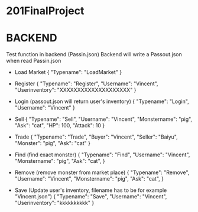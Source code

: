 # 201FinalProject

# BACKEND
Test function in backend (Passin.json)
Backend will write a Passout.json when read Passin.json

- Load Market
{
  "Typename": "LoadMarket"
}

- Register
{
  "Typename": "Register",
  "Username": "Vincent",
  "Userinventory": "XXXXXXXXXXXXXXXXXXXX"
}

- Login (passout.json will return user's inventory)
{
  "Typename": "Login",
  "Username": "Vincent"
}

- Sell
{
  "Typename": "Sell",
  "Username": "Vincent",
  "Monstername": "pig",
  "Ask": "cat",
  "HP": 100,
  "Attack": 10
}

- Trade
{
  "Typename": "Trade",
  "Buyer": "Vincent",
  "Seller": "Baiyu",
  "Monster": "pig",
  "Ask": "cat"
}

- Find (find exact monster)
{
  "Typename": "Find",
  "Username": "Vincent",
  "Monstername": "pig",
  "Ask": "cat",
}

- Remove (remove monster from market place)
{
  "Typename": "Remove",
  "Username": "Vincent",
  "Monstername": "pig",
  "Ask": "cat",
}

- Save (Update user's inventory, filename has to be for example "Vincent.json")
{
  "Typename": "Save",
  "Username": "Vincent",
  "Userinventory": "kkkkkkkkkk"
}
